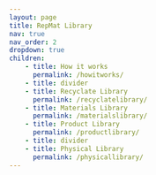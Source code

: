 ```yaml
---
layout: page
title: RepMat Library
nav: true
nav_order: 2
dropdown: true
children:
    - title: How it works
      permalink: /howitworks/
    - title: divider
    - title: Recyclate Library
      permalink: /recyclatelibrary/
    - title: Materials Library
      permalink: /materialslibrary/
    - title: Product Library
      permalink: /productlibrary/
    - title: divider
    - title: Physical Library
      permalink: /physicallibrary/
---
```

